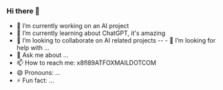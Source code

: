 ### Hi there 👋

- 🔭 I’m currently working on an AI project
- 🌱 I’m currently learning about ChatGPT, it's amazing
- 👯 I’m looking to collaborate on AI related projects
-- - 🤔 I’m looking for help with ...
- 💬 Ask me about ...
- 📫 How to reach me: x8fl89ATFOXMAILDOTCOM
- 😄 Pronouns: ...
- ⚡ Fun fact: ...

